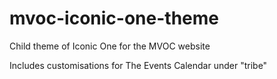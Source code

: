 # mvoc-iconic-one-theme
Child theme of Iconic One for the MVOC website

Includes customisations for The Events Calendar under "tribe"
